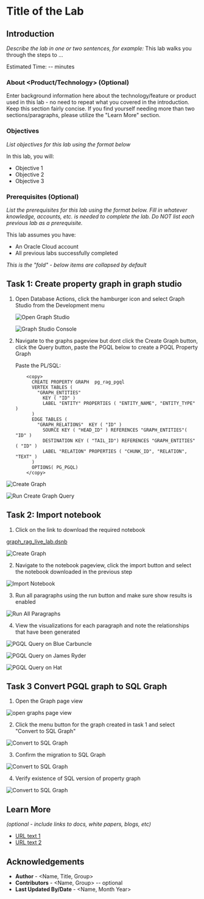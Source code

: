 # Title of the Lab

## Introduction

*Describe the lab in one or two sentences, for example:* This lab walks you through the steps to ...

Estimated Time: -- minutes

### About <Product/Technology> (Optional)
Enter background information here about the technology/feature or product used in this lab - no need to repeat what you covered in the introduction. Keep this section fairly concise. If you find yourself needing more than two sections/paragraphs, please utilize the "Learn More" section.

### Objectives

*List objectives for this lab using the format below*

In this lab, you will:
* Objective 1
* Objective 2
* Objective 3

### Prerequisites (Optional)

*List the prerequisites for this lab using the format below. Fill in whatever knowledge, accounts, etc. is needed to complete the lab. Do NOT list each previous lab as a prerequisite.*

This lab assumes you have:
* An Oracle Cloud account
* All previous labs successfully completed


*This is the "fold" - below items are collapsed by default*

## Task 1: Create property graph in graph studio 


1. Open Database Actions, click the hamburger icon and select Graph Studio from the Development menu

   ![Open Graph Studio](images/open_graph_studio.png "Open Graph Studio")

   ![Graph Studio Console](images/graph_studio_console.png "Graph Studio Console")

 2. Navigate to the graphs pageview but dont click the Create Graph button, click the Query button, paste the PGQL below to create a PGQL Property Graph

       Paste the PL/SQL:

      ```text
          <copy>
            CREATE PROPERTY GRAPH  pg_rag_pgql
            VERTEX TABLES (
              "GRAPH_ENTITIES"
                KEY ( "ID" )
                LABEL "ENTITY" PROPERTIES ( "ENTITY_NAME", "ENTITY_TYPE" )
            )
            EDGE TABLES (
              "GRAPH_RELATIONS"  KEY ( "ID" )
                SOURCE KEY ( "HEAD_ID" ) REFERENCES "GRAPH_ENTITIES"( "ID" )
                DESTINATION KEY ( "TAIL_ID") REFERENCES "GRAPH_ENTITIES" ( "ID" )
                LABEL "RELATION" PROPERTIES ( "CHUNK_ID", "RELATION", "TEXT" )
            )
            OPTIONS( PG_PGQL)
          </copy>
      ```
   ![Create Graph](images/create_graph.png "Create Graph")

   ![Run Create Graph Query](images/run_create_graph_query.png "Run Create Graph Query")


## Task 2: Import notebook

 1. Click on the link to download the required notebook

   [graph_rag_live_lab.dsnb](https://objectstorage.us-chicago-1.oraclecloud.com/n/idb6enfdcxbl/b/Livelabs/o/property-graph-live-lab%2Fgraph_rag_live_lab.dsnb)

   ![Create Graph](images/create_graph.png "Create Graph")

 2. Navigate to the notebook pageview, click the import button and select the notebook downloaded in the previous step

   ![Import Notebook](images/import_notebook.png "Import Notebook")


 3. Run all paragraphs using the run button and make sure show results is enabled

   ![Run All Paragraphs](images/run_all_paragraphs.png "Run All Paragraphs")

 4. View the visualizations for each paragraph and note the relationships that have been generated 

   ![PGQL Query on Blue Carbuncle](images/graph_visual_blue_carbuncle.png "PGQL Query on Blue Carbuncle")

   ![PGQL Query on James Ryder](images/graph_visual_james_ryder.png "PGQL Query on James Ryder")

   ![PGQL Query on Hat](images/graph_visual_hat.png "PGQL Query on Hat")


## Task 3 Convert PGQL graph to SQL Graph

 1. Open the Graph page view

![open graphs page view](images/open_graphs_page.png "open graphs page view")

 2. Click the menu button for the graph created in task 1 and select "Convert to SQL Graph"

![Convert to SQL Graph](images/convert_to_sql_graph.png "Convert to SQL Graph")

 3. Confirm the migration to SQL Graph 

![Convert to SQL Graph](images/confirm_sql_migration.png "Convert to SQL Graph")

 4. Verify existence of SQL version of property graph 

![Convert to SQL Graph](images/finish_sql_graph_migration.png "Convert to SQL Graph")

## Learn More

*(optional - include links to docs, white papers, blogs, etc)*

* [URL text 1](http://docs.oracle.com)
* [URL text 2](http://docs.oracle.com)

## Acknowledgements
* **Author** - <Name, Title, Group>
* **Contributors** -  <Name, Group> -- optional
* **Last Updated By/Date** - <Name, Month Year>
